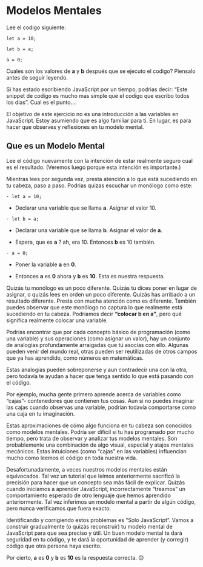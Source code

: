 # Modelos Mentales

Lee el codigo siguiente:

```
let a = 10;

let b = a;

a = 0;
```

Cuales son los valores de **a** y **b** después que se ejecuto el codigo? Piensalo antes de seguir leyendo.

Si has estado escribiendo JavaScript por un tiempo, podrias decir: “Este snippet de codigo es mucho mas simple que el codigo que escribo todos los dias”. Cual es el punto….

El objetivo de este ejercicio no es una introducción a las variables en JavaScript. Estoy asumiendo que es algo familiar para ti. En lugar, es para hacer que observes y reflexiones en tu modelo mental.

## Que es un Modelo Mental

Lee el código nuevamente con la intención de estar realmente seguro cual es el resultado. (Veremos luego porque esta intención es importante.)

Mientras lees por segunda vez, presta atención a lo que está sucediendo en tu cabeza, paso a paso. Podrias quizas escuchar un monólogo como este:

```
· let a = 10;
```

- Declarar una variable que se llama **a**. Asignar el valor 10.

```
· let b = a;
```

- Declarar una variable que se llama **b**. Asignar el valor de **a**.

- Espera, que es **a** ? ah, era 10. Entonces **b** es 10 también.

```
· a = 0;
```

- Poner la variable **a** en **0**.

- Entonces **a** es **0** ahora y **b** es **10**. Esta es nuestra respuesta.

Quizás tu monólogo es un poco diferente. Quizás tu dices poner en lugar de asignar, o quizás lees en orden un poco diferente. Quizás has arribado a un resultado diferente. Presta con mucha atención como es diferente. También puedes observar que este monólogo no captura lo que realmente está sucediendo en tu cabeza. Podríamos decir **“colocar b en a”**, pero qué significa realmente colocar una variable.

Podrías encontrar que por cada concepto básico de programación (como una variable) y sus operaciones (como asignar un valor), hay un conjunto de analogías profundamente arraigadas que tú asocias con ello. Algunas pueden venir del mundo real, otras pueden ser reutilizadas de otros campos que ya has aprendido, como números en matemáticas.

Estas analogías pueden sobreponerse y aun contradecir una con la otra, pero todavía te ayudan a hacer que tenga sentido lo que está pasando con el código.

Por ejemplo, mucha gente primero aprende acerca de variables como “cajas”- contenedores que contienen tus cosas. Aun si no puedes imaginar las cajas cuando observas una variable, podrían todavía comportarse como una caja en tu imaginación.

Estas aproximaciones de cómo algo funciona en tu cabeza son conocidos como modelos mentales. Podría ser difícil si tu has programado por mucho tiempo, pero trata de observar y analizar tus modelos mentales. Son probablemente una combinación de algo visual, especial y atajos mentales mecánicos. Estas intuiciones (como “cajas” en las variables) influencian mucho como leemos el código en toda nuestra vida.

Desafortunadamente, a veces nuestros modelos mentales están equivocados. Tal vez un tutorial que leímos anteriormente sacrificó la precisión para hacer que un concepto sea más fácil de explicar. Quizás cuando iniciamos a aprender JavaScript, incorrectamente “treamos” un comportamiento esperado de otro lenguaje que hemos aprendido anteriormente. Tal vez inferimos un modelo mental a partir de algún código, pero nunca verificamos que fuera exacto.

Identificando y corrigiendo estos problemas es “Solo JavaScript”. Vamos a construir gradualmente (o quizás reconstruir) tu modelo mental de JavaScript para que sea preciso y útil. Un buen modelo mental te dará seguridad en tu código, y te dará la oportunidad de aprender (y corregir) código que otra persona haya escrito.

Por cierto, **a** es **0** y **b** es **10** es la respuesta correcta. 😊
